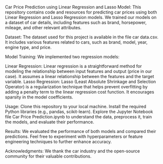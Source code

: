 Car Price Prediction using Linear Regression and Lasso Model:
This repository contains code and resources for predicting car prices using both Linear Regression and Lasso Regression models. We trained our models on a dataset of car details, including features such as brand, horsepower, mileage, and other relevant attributes.

Dataset:
The dataset used for this project is available in the file car data.csv. It includes various features related to cars, such as brand, model, year, engine type, and price.

Model Training:
We implemented two regression models:

Linear Regression: Linear regression is a straightforward method for modeling the relationship between input features and output (price in our case). It assumes a linear relationship between the features and the target variable.
Lasso Regression: Lasso (Least Absolute Shrinkage and Selection Operator) is a regularization technique that helps prevent overfitting by adding a penalty term to the linear regression cost function. It encourages sparsity in the model coefficients.

Usage:
Clone this repository to your local machine.
Install the required Python libraries (e.g., pandas, scikit-learn).
Explore the Jupyter Notebook file Car Price Prediction.ipynb to understand the data, preprocess it, train the models, and evaluate their performance.

Results:
We evaluated the performance of both models and compared their predictions. Feel free to experiment with hyperparameters or feature engineering techniques to further enhance accuracy.

Acknowledgments:
We thank the car industry and the open-source community for their valuable contributions.
